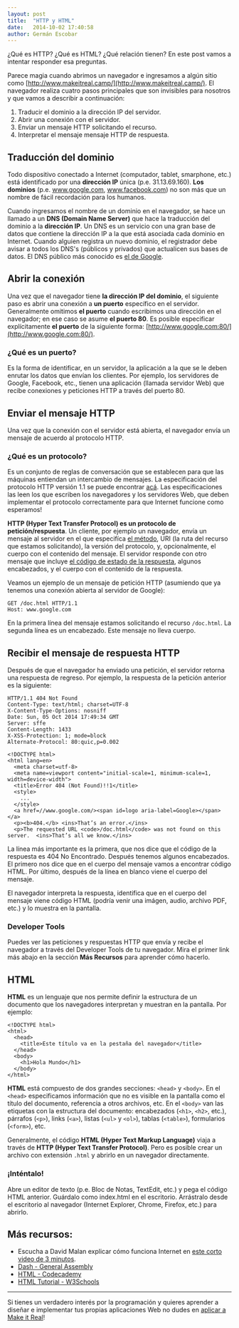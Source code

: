```yaml
---
layout: post
title:  "HTTP y HTML"
date:   2014-10-02 17:40:58
author: Germán Escobar
---
```


¿Qué es HTTP? ¿Qué es HTML? ¿Qué relación tienen? En este post vamos a intentar responder esa preguntas.

Parece magia cuando abrimos un navegador e ingresamos a algún sitio como [http://www.makeitreal.camp/](http://www.makeitreal.camp/). El navegador realiza cuatro pasos principales que son invisibles para nosotros y que vamos a describir a continuación:

1. Traducir el dominio a la dirección IP del servidor.
2. Abrir una conexión con el servidor.
3. Enviar un mensaje HTTP solicitando el recurso.
4. Interpretar el mensaje mensaje HTTP de respuesta.

## Traducción del dominio

Todo dispositivo conectado a Internet (computador, tablet, smarphone, etc.) está identificado por una **dirección IP** única (p.e. 31.13.69.160). **Los dominios** (p.e. www.google.com, www.facebook.com) no son más que un nombre de fácil recordación para los humanos.

Cuando ingresamos el nombre de un dominio en el navegador, se hace un llamado a un **DNS (Domain Name Server)** que hace la traducción del dominio a la **dirección IP**. Un DNS es un servicio con una gran base de datos que contiene la dirección IP a la que está asociada cada dominio en Internet. Cuando alguien registra un nuevo dominio, el registrador debe avisar a todos los DNS's (públicos y privados) que actualicen sus bases de datos. El DNS público más conocido es <a href="https://developers.google.com/speed/public-dns/" target="_blank">el de Google</a>.

## Abrir la conexión

Una vez que el navegador tiene **la dirección IP del dominio**, el siguiente paso es abrir una conexión a **un puerto** específico en el servidor. Generalmente omitimos **el puerto** cuando escribimos una dirección en el navegador; en ese caso se asume **el puerto 80**. Es posible especificar explícitamente **el puerto** de la siguiente forma: [http://www.google.com:80/](http://www.google.com:80/).

<div class="well">
<h3>¿Qué es un puerto?</h3>

Es la forma de identificar, en un servidor, la aplicación a la que se le deben enrutar los datos que envían los clientes. Por ejemplo, los servidores de Google, Facebook, etc., tienen una aplicación (llamada servidor Web) que recibe conexiones y peticiones HTTP a través del puerto 80.
</div>

## Enviar el mensaje HTTP

Una vez que la conexión con el servidor está abierta, el navegador envía un mensaje de acuerdo al protocolo HTTP.

<div class="well">
<h3>¿Qué es un protocolo?</h3>

<p>Es un conjunto de  reglas de conversación que se establecen para que las máquinas entiendan un intercambio de mensajes. La especificación del protocolo HTTP versión 1.1 se puede encontrar <a href="http://tools.ietf.org/html/rfc2616" target="_blank">acá</a>. Las especificaciones las leen los que escriben los navegadores y los servidores Web, que deben implementar el protocolo correctamente para que Internet funcione como esperamos!</p>

<p><strong>HTTP (Hyper Text Transfer Protocol) es un protocolo de petición/respuesta</strong>. Un cliente, por ejemplo un navegador, envía un mensaje al servidor en el que especifíca <a href="http://www.w3schools.com/tags/ref_httpmethods.asp" target="_blank">el método</a>, URI (la ruta del recurso que estamos solicitando), la versión del protocolo, y, opcionalmente, el cuerpo con el contenido del mensaje. El servidor responde con otro mensaje que incluye <a href="http://www.w3schools.com/tags/ref_httpmessages.asp" target="_blank">el código de estado de la respuesta</a>, algunos encabezados, y el cuerpo con el contenido de la respuesta.</p>
</div>

Veamos un ejemplo de un mensaje de petición HTTP (asumiendo que ya tenemos una conexión abierta al servidor de Google):

<pre><code class="http">GET /doc.html HTTP/1.1
Host: www.google.com</code></pre>

En la primera línea del mensaje estamos solicitando el recurso `/doc.html`. La segunda línea es un encabezado. Este mensaje no lleva cuerpo. 

## Recibir el mensaje de respuesta HTTP

Después de que el navegador ha enviado una petición, el servidor retorna una respuesta de regreso. Por ejemplo, la respuesta de la petición anterior es la siguiente:

<pre><code class="http">HTTP/1.1 404 Not Found
Content-Type: text/html; charset=UTF-8
X-Content-Type-Options: nosniff
Date: Sun, 05 Oct 2014 17:49:34 GMT
Server: sffe
Content-Length: 1433
X-XSS-Protection: 1; mode=block
Alternate-Protocol: 80:quic,p=0.002

&lt;!DOCTYPE html&gt;
&lt;html lang=en&gt;
  &lt;meta charset=utf-8&gt;
  &lt;meta name=viewport content=&quot;initial-scale=1, minimum-scale=1, width=device-width&quot;&gt;
  &lt;title&gt;Error 404 (Not Found)!!1&lt;/title&gt;
  &lt;style&gt;
    ...
  &lt;/style&gt;
  &lt;a href=//www.google.com/&gt;&lt;span id=logo aria-label=Google&gt;&lt;/span&gt;&lt;/a&gt;
  &lt;p&gt;&lt;b&gt;404.&lt;/b&gt; &lt;ins&gt;That’s an error.&lt;/ins&gt;
  &lt;p&gt;The requested URL &lt;code&gt;/doc.html&lt;/code&gt; was not found on this server.  &lt;ins&gt;That’s all we know.&lt;/ins&gt;</code></pre>

La línea más importante es la primera, que nos dice que el código de la respuesta es 404 No Encontrado. Después tenemos algunos encabezados. El primero nos dice que en el cuerpo del mensaje vamos a encontrar código HTML. Por último, después de la línea en blanco viene el cuerpo del mensaje.

El navegador interpreta la respuesta, identifica que en el cuerpo del mensaje viene código HTML (podría venir una imágen, audio, archivo PDF, etc.) y lo muestra en la pantalla.

<div class="well">
  <h3>Developer Tools</h3>

  Puedes ver las peticiones y respuestas HTTP que envía y recibe el navegador a través del Developer Tools de tu navegador. Mira el primer link más abajo en la sección <strong>Más Recursos</strong> para aprender cómo hacerlo.
</div>

## HTML

**HTML** es un lenguaje que nos permite definir la estructura de un documento que los navegadores interpretan y muestran en la pantalla. Por ejemplo:

<pre><code class="html">&lt;!DOCTYPE html&gt;
&lt;html&gt;
  &lt;head&gt;
	&lt;title&gt;Este t&#237;tulo va en la pestaña del navegador&lt;/title&gt;
  &lt;/head&gt;
  &lt;body&gt;
  	&lt;h1&gt;Hola Mundo&lt;/h1&gt;
  &lt;/body&gt;
&lt;/html&gt;</code></pre>

**HTML** está compuesto de dos grandes secciones: `<head>` y `<body>`. En el `<head>` especificamos información que no es visible en la pantalla como el título del documento, referencia a otros archivos, etc. En el `<body>` van las etiquetas con la estructura del documento: encabezados (`<h1>`, `<h2>`, etc.), párrafos (`<p>`), links (`<a>`), listas (`<ul>` y `<ol>`), tablas (`<table>`), formularios (`<form>`), etc.

Generalmente, el código **HTML (Hyper Text Markup Language)** viaja a través de **HTTP (Hyper Text Transfer Protocol)**. Pero es posible crear un archivo con extensión `.html` y abrirlo en un navegador directamente.

<div class="well">
  <h3>¡Inténtalo!</h3>

  <p>Abre un editor de texto (p.e. Bloc de Notas, TextEdit, etc.) y pega el código HTML anterior. Guárdalo como index.html en el escritorio. Arrástralo desde el escritorio al navegador (Internet Explorer, Chrome, Firefox, etc.) para abrirlo.</p>
</div>

## Más recursos:

* Escucha a David Malan explicar cómo funciona Internet en <a href="http://cs50.tv/2012/fall/shorts/http/http-720p.mp4" target="_blank">este corto video de 3 minutos</a>.
* <a href="https://dash.generalassemb.ly/" target="_blank">Dash - General Assembly</a>
* <a href="http://www.codecademy.com/tracks/web" target="_blank">HTML - Codecademy</a>
* <a href="http://www.w3schools.com/html/default.asp" target="_blank">HTML Tutorial - W3Schools</a>

***

Si tienes un verdadero interés por la programación y quieres aprender a diseñar e implementar tus propias aplicaciones Web no dudes en [aplicar a Make it Real](/apply)!
